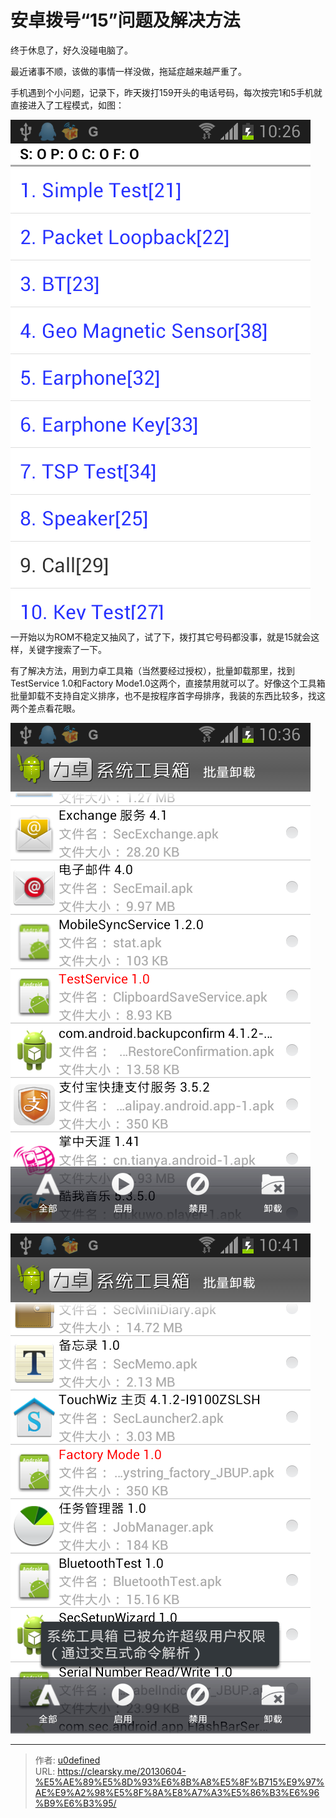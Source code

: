 # 安卓拨号“15”问题及解决方法


终于休息了，好久没碰电脑了。

最近诸事不顺，该做的事情一样没做，拖延症越来越严重了。

手机遇到个小问题，记录下，昨天拨打159开头的电话号码，每次按完1和5手机就直接进入了工程模式，如图：

![进入工程模式](1084735437.png "进入工程模式")

一开始以为ROM不稳定又抽风了，试了下，拨打其它号码都没事，就是15就会这样，关键字搜索了一下。

有了解决方法，用到力卓工具箱（当然要经过授权），批量卸载那里，找到TestService 1.0和Factory Mode1.0这两个，直接禁用就可以了。好像这个工具箱批量卸载不支持自定义排序，也不是按程序首字母排序，我装的东西比较多，找这两个差点看花眼。

![TestService.png](1779943386.png "TestService.png")

![Factory Mode.png](1574698660.png "Factory Mode.png")


---

> 作者: [u0defined](http://clearsky.me/)  
> URL: https://clearsky.me/20130604-%E5%AE%89%E5%8D%93%E6%8B%A8%E5%8F%B715%E9%97%AE%E9%A2%98%E5%8F%8A%E8%A7%A3%E5%86%B3%E6%96%B9%E6%B3%95/  

